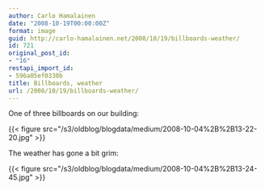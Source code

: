 ```yaml
---
author: Carlo Hamalainen
date: "2008-10-19T00:00:00Z"
format: image
guid: http://carlo-hamalainen.net/2008/10/19/billboards-weather/
id: 721
original_post_id:
- "16"
restapi_import_id:
- 596a05ef0330b
title: Billboards, weather
url: /2008/10/19/billboards-weather/
---
```

One of three billboards on our building:

{{< figure src="/s3/oldblog/blogdata/medium/2008-10-04%2B%2B13-22-20.jpg" >}}

The weather has gone a bit grim:

{{< figure src="/s3/oldblog/blogdata/medium/2008-10-04%2B%2B13-24-45.jpg" >}}
